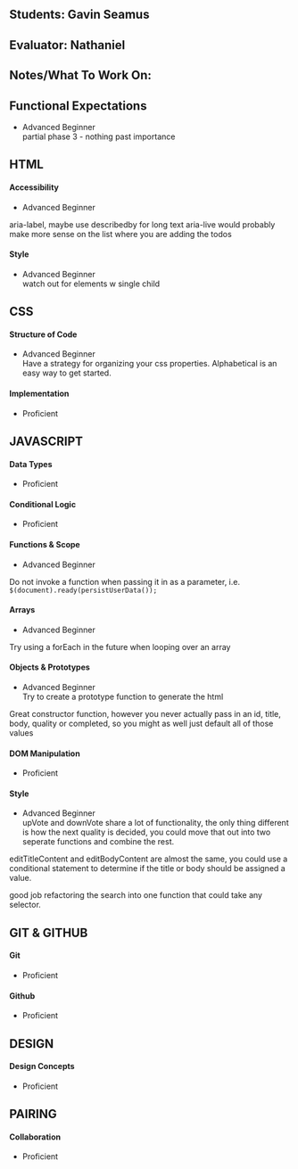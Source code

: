 ## Students: Gavin Seamus
## Evaluator: Nathaniel
## Notes/What To Work On:

## Functional Expectations
* Advanced Beginner  
partial phase 3 - nothing past importance

## HTML

#### Accessibility
* Advanced Beginner  

aria-label, maybe use describedby for long text
aria-live would probably make more sense on the list where you are adding the todos

#### Style
* Advanced Beginner  
watch out for elements w single child

## CSS

#### Structure of Code
* Advanced Beginner  
Have a strategy for organizing your css properties. Alphabetical is an easy way to get started.

#### Implementation
* Proficient  


## JAVASCRIPT

#### Data Types
* Proficient  

#### Conditional Logic
* Proficient  

#### Functions & Scope
* Advanced Beginner  

Do not invoke a function when passing it in as a parameter, i.e. `$(document).ready(persistUserData());`

#### Arrays
* Advanced Beginner  

Try using a forEach in the future when looping over an array

#### Objects & Prototypes
* Advanced Beginner  
Try to create a prototype function to generate the html

Great constructor function, however you never actually pass in an id, title, body, quality or completed, so you might as well just default all of those values

#### DOM Manipulation

* Proficient  

#### Style
* Advanced Beginner  
upVote and downVote share a lot of functionality, the only thing different is how the next quality is decided, you could move that out into two seperate functions and combine the rest.

editTitleContent and editBodyContent are almost the same, you could use a conditional statement to determine if the title or body should be assigned a value.

good job refactoring the search into one function that could take any selector. 

## GIT & GITHUB

#### Git

* Proficient  

#### Github

* Proficient  


## DESIGN

#### Design Concepts

* Proficient  


## PAIRING

#### Collaboration

* Proficient  
